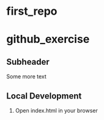 # first_repo
# github_exercise

## Subheader

Some more text

## Local Development

1. Open index.html in your browser